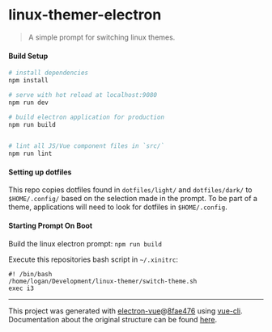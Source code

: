 # linux-themer-electron

> A simple prompt for switching linux themes.

#### Build Setup

``` bash
# install dependencies
npm install

# serve with hot reload at localhost:9080
npm run dev

# build electron application for production
npm run build


# lint all JS/Vue component files in `src/`
npm run lint

```

#### Setting up dotfiles
This repo copies dotfiles found in `dotfiles/light/` and `dotfiles/dark/`
to `$HOME/.config/` based on the selection made in the prompt.  To be part of a theme, 
applications will need to look for dotfiles in `$HOME/.config`.

#### Starting Prompt On Boot
Build the linux electron prompt:
`npm run build`

Execute this repositories bash script in `~/.xinitrc`:
```
#! /bin/bash
/home/logan/Development/linux-themer/switch-theme.sh
exec i3
```

---

This project was generated with [electron-vue](https://github.com/SimulatedGREG/electron-vue)@[8fae476](https://github.com/SimulatedGREG/electron-vue/tree/8fae4763e9d225d3691b627e83b9e09b56f6c935) using [vue-cli](https://github.com/vuejs/vue-cli). Documentation about the original structure can be found [here](https://simulatedgreg.gitbooks.io/electron-vue/content/index.html).
